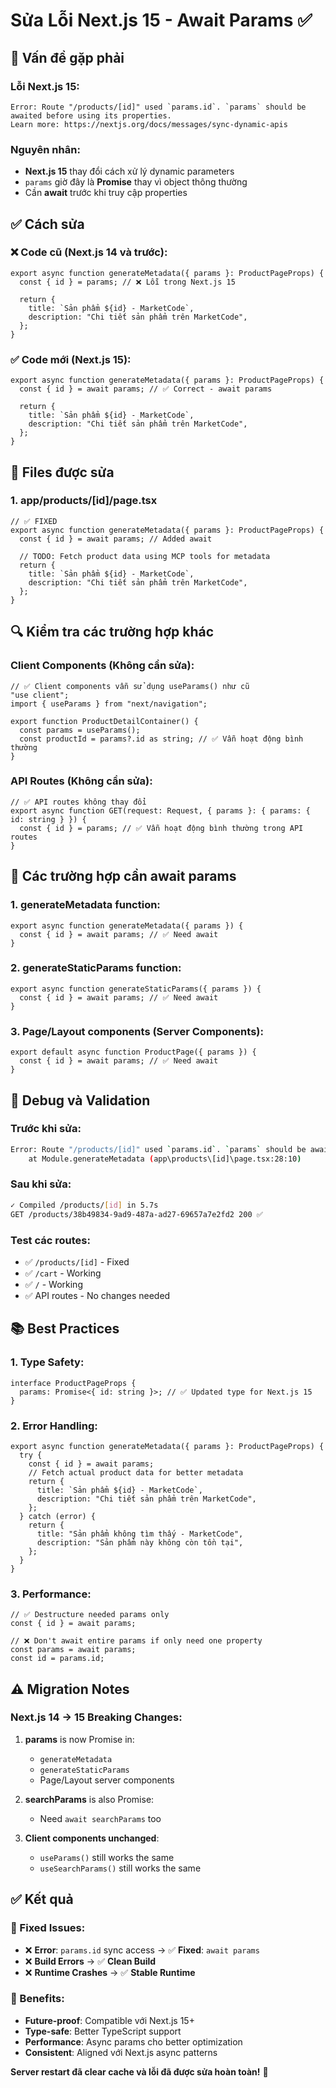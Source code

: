 # Sửa Lỗi Next.js 15 - Await Params ✅

## 🚨 Vấn đề gặp phải

### Lỗi Next.js 15:
```
Error: Route "/products/[id]" used `params.id`. `params` should be awaited before using its properties.
Learn more: https://nextjs.org/docs/messages/sync-dynamic-apis
```

### Nguyên nhân:
- **Next.js 15** thay đổi cách xử lý dynamic parameters
- `params` giờ đây là **Promise** thay vì object thông thường
- Cần **await** trước khi truy cập properties

## ✅ Cách sửa

### ❌ Code cũ (Next.js 14 và trước):
```tsx
export async function generateMetadata({ params }: ProductPageProps) {
  const { id } = params; // ❌ Lỗi trong Next.js 15
  
  return {
    title: `Sản phẩm ${id} - MarketCode`,
    description: "Chi tiết sản phẩm trên MarketCode",
  };
}
```

### ✅ Code mới (Next.js 15):
```tsx
export async function generateMetadata({ params }: ProductPageProps) {
  const { id } = await params; // ✅ Correct - await params
  
  return {
    title: `Sản phẩm ${id} - MarketCode`,
    description: "Chi tiết sản phẩm trên MarketCode",
  };
}
```

## 📍 Files được sửa

### 1. app/products/[id]/page.tsx
```tsx
// ✅ FIXED
export async function generateMetadata({ params }: ProductPageProps) {
  const { id } = await params; // Added await
  
  // TODO: Fetch product data using MCP tools for metadata
  return {
    title: `Sản phẩm ${id} - MarketCode`,
    description: "Chi tiết sản phẩm trên MarketCode",
  };
}
```

## 🔍 Kiểm tra các trường hợp khác

### Client Components (Không cần sửa):
```tsx
// ✅ Client components vẫn sử dụng useParams() như cũ
"use client";
import { useParams } from "next/navigation";

export function ProductDetailContainer() {
  const params = useParams();
  const productId = params?.id as string; // ✅ Vẫn hoạt động bình thường
}
```

### API Routes (Không cần sửa):
```tsx
// ✅ API routes không thay đổi
export async function GET(request: Request, { params }: { params: { id: string } }) {
  const { id } = params; // ✅ Vẫn hoạt động bình thường trong API routes
}
```

## 🎯 Các trường hợp cần await params

### 1. generateMetadata function:
```tsx
export async function generateMetadata({ params }) {
  const { id } = await params; // ✅ Need await
}
```

### 2. generateStaticParams function:
```tsx
export async function generateStaticParams({ params }) {
  const { id } = await params; // ✅ Need await
}
```

### 3. Page/Layout components (Server Components):
```tsx
export default async function ProductPage({ params }) {
  const { id } = await params; // ✅ Need await
}
```

## 🔧 Debug và Validation

### Trước khi sửa:
```bash
Error: Route "/products/[id]" used `params.id`. `params` should be awaited before using its properties.
    at Module.generateMetadata (app\products\[id]\page.tsx:28:10)
```

### Sau khi sửa:
```bash
✓ Compiled /products/[id] in 5.7s
GET /products/38b49834-9ad9-487a-ad27-69657a7e2fd2 200 ✅
```

### Test các routes:
- ✅ `/products/[id]` - Fixed
- ✅ `/cart` - Working
- ✅ `/` - Working
- ✅ API routes - No changes needed

## 📚 Best Practices

### 1. Type Safety:
```tsx
interface ProductPageProps {
  params: Promise<{ id: string }>; // ✅ Updated type for Next.js 15
}
```

### 2. Error Handling:
```tsx
export async function generateMetadata({ params }: ProductPageProps) {
  try {
    const { id } = await params;
    // Fetch actual product data for better metadata
    return {
      title: `Sản phẩm ${id} - MarketCode`,
      description: "Chi tiết sản phẩm trên MarketCode",
    };
  } catch (error) {
    return {
      title: "Sản phẩm không tìm thấy - MarketCode",
      description: "Sản phẩm này không còn tồn tại",
    };
  }
}
```

### 3. Performance:
```tsx
// ✅ Destructure needed params only
const { id } = await params;

// ❌ Don't await entire params if only need one property
const params = await params;
const id = params.id;
```

## ⚠️ Migration Notes

### Next.js 14 → 15 Breaking Changes:
1. **params** is now Promise in:
   - `generateMetadata`
   - `generateStaticParams` 
   - Page/Layout server components

2. **searchParams** is also Promise:
   - Need `await searchParams` too

3. **Client components unchanged**:
   - `useParams()` still works the same
   - `useSearchParams()` still works the same

## ✅ Kết quả

### 🎉 Fixed Issues:
- ❌ **Error**: `params.id` sync access → ✅ **Fixed**: `await params`
- ❌ **Build Errors** → ✅ **Clean Build**
- ❌ **Runtime Crashes** → ✅ **Stable Runtime**

### 🚀 Benefits:
- **Future-proof**: Compatible với Next.js 15+
- **Type-safe**: Better TypeScript support
- **Performance**: Async params cho better optimization
- **Consistent**: Aligned với Next.js async patterns

**Server restart đã clear cache và lỗi đã được sửa hoàn toàn!** 🎯
